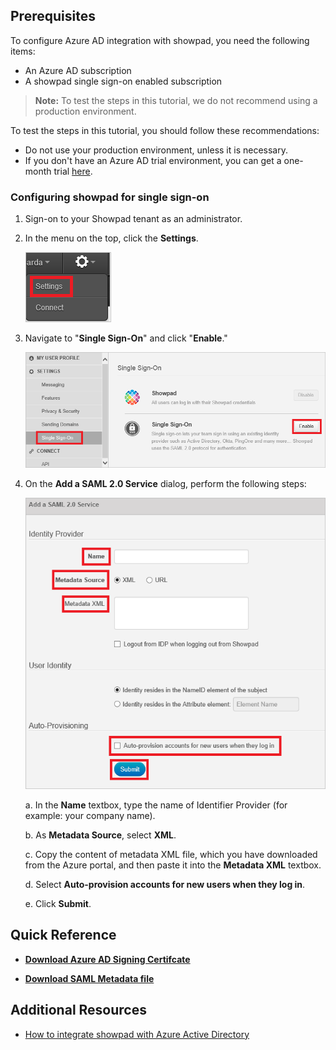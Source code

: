 ## Prerequisites

To configure Azure AD integration with showpad, you need the following items:

- An Azure AD subscription
- A showpad single sign-on enabled subscription

> **Note:**
> To test the steps in this tutorial, we do not recommend using a production environment.

To test the steps in this tutorial, you should follow these recommendations:

- Do not use your production environment, unless it is necessary.
- If you don't have an Azure AD trial environment, you can get a one-month trial [here](https://azure.microsoft.com/pricing/free-trial/).

### Configuring showpad for single sign-on

1. Sign-on to your Showpad tenant as an administrator.

2. In the menu on the top, click the **Settings**.
   
    ![Configure Single Sign-On On App Side](./media/tutorial_showpad_001.png) 

3. Navigate to "**Single Sign-On**" and click "**Enable**."
   
    ![Configure Single Sign-On On App Side](./media/tutorial_showpad_002.png)

4. On the **Add a SAML 2.0 Service** dialog, perform the following steps:
   
    ![Configure Single Sign-On On App Side](./media/tutorial_showpad_003.png) 
   
    a. In the **Name** textbox, type the name of Identifier Provider (for example: your company name).
   
    b. As **Metadata Source**, select **XML**.
   
    c. Copy the content of metadata XML file, which you have downloaded from the Azure portal, and then paste it into the **Metadata XML** textbox.
   
    d. Select **Auto-provision accounts for new users when they log in**.
   
    e. Click **Submit**.

## Quick Reference

* **[Download Azure AD Signing Certifcate](%metadata:CertificateDownloadRawUrl%)**

* **[Download SAML Metadata file](%metadata:metadataDownloadUrl%)**

## Additional Resources

* [How to integrate showpad with Azure Active Directory](https://docs.microsoft.com/azure/active-directory/active-directory-saas-showpad-tutorial)
